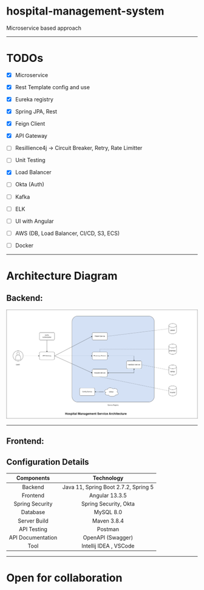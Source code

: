 # hospital-management-system
Microservice based approach

---
# TODOs

- [x] Microservice
- [x] Rest Template config and use
- [x] Eureka registry
- [x] Spring JPA, Rest
- [x] Feign Client
- [x] API Gateway
- [ ] Resillience4j -> Circuit Breaker, Retry, Rate Limitter
- [ ] Unit Testing
- [x] Load Balancer
- [ ] Okta (Auth)
- [ ] Kafka
- [ ] ELK
- [ ] UI with Angular
- [ ] AWS (DB, Load Balancer, CI/CD, S3, ECS)
- [ ] Docker


---

# Architecture Diagram
## Backend:

![Backend Architecture Diagram](./assets/image/Backend-Architecture-HMS.png)

---

Frontend:
---
## Configuration Details

| **Components** | **Technology** |
|:--------------:|:--------------:|
| Backend | Java 11, Spring Boot 2.7.2, Spring 5|
| Frontend | Angular 13.3.5 |
| Spring Security | Spring Security, Okta |
| Database | MySQL 8.0 |
| Server Build | Maven 3.8.4 |
| API Testing | Postman |
| API Documentation | OpenAPI (Swagger) |
| Tool | Intellij IDEA , VSCode |



---
# Open for collaboration
